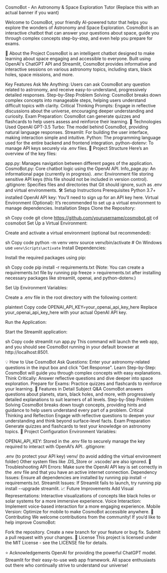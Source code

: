 CosmoBot - An Astronomy & Space Exploration Tutor
(Replace this with an actual banner if you want)

Welcome to CosmoBot, your friendly AI-powered tutor that helps you explore the wonders of Astronomy and Space Exploration. CosmoBot is an interactive chatbot that can answer your questions about space, guide you through complex concepts step-by-step, and even help you prepare for exams.

🌌 About the Project
CosmoBot is an intelligent chatbot designed to make learning about space engaging and accessible to everyone. Built using OpenAI's ChatGPT API and Streamlit, CosmoBot provides informative and interactive sessions on various astronomy topics, including stars, black holes, space missions, and more.

Key Features
Ask Me Anything: Users can ask CosmoBot any question related to astronomy, and receive easy-to-understand, progressively detailed responses.
Step-by-Step Problem Solving: CosmoBot breaks down complex concepts into manageable steps, helping users understand difficult topics with clarity.
Critical Thinking Prompts: Engage in reflective discussions about the universe, encouraging deeper understanding and curiosity.
Exam Preparation: CosmoBot can generate quizzes and flashcards to help users assess and reinforce their learning.
🚀 Technologies Used
OpenAI GPT-3.5 Turbo: The model behind CosmoBot, providing natural language responses.
Streamlit: For building the user interface, making interaction simple and intuitive.
Python: The programming language used for the entire backend and frontend integration.
python-dotenv: To manage API keys securely via .env files.
📂 Project Structure
Here’s an overview of the key files:

app.py: Manages navigation between different pages of the application.
CosmoBot.py: Core chatbot logic using the OpenAI API.
Info_page.py: An informational page (currently in progress).
.env: Environment file storing sensitive API keys (this file should not be included in version control).
.gitignore: Specifies files and directories that Git should ignore, such as .env and virtual environments.
🛠️ Setup Instructions
Prerequisites
Python 3.7+ installed
OpenAI API key: You’ll need to sign up for an API key here.
Virtual Environment (Optional): It’s recommended to set up a virtual environment to manage dependencies.
Installation Steps
Clone the Repository:

sh
Copy code
git clone https://github.com/yourusername/cosmobot.git
cd cosmobot
Set Up a Virtual Environment:

Create and activate a virtual environment (optional but recommended):

sh
Copy code
python -m venv venv
source venv/bin/activate  # On Windows use `venv\Scripts\activate`
Install Dependencies:

Install the required packages using pip:

sh
Copy code
pip install -r requirements.txt
(Note: You can create a requirements.txt file by running pip freeze > requirements.txt after installing necessary packages like streamlit, openai, and python-dotenv.)

Set Up Environment Variables:

Create a .env file in the root directory with the following content:

plaintext
Copy code
OPENAI_API_KEY=your_openai_api_key_here
Replace your_openai_api_key_here with your actual OpenAI API key.

Run the Application:

Start the Streamlit application:

sh
Copy code
streamlit run app.py
This command will launch the web app, and you should see CosmoBot running in your default browser at http://localhost:8501.

💡 How to Use CosmoBot
Ask Questions: Enter your astronomy-related questions in the input box and click "Get Response".
Learn Step-by-Step: CosmoBot will guide you through complex concepts with easy explanations.
Think Critically: Answer reflective questions and dive deeper into space exploration.
Prepare for Exams: Practice quizzes and flashcards to reinforce your learning.
🌌 Features in Detail
Subject Q&A
CosmoBot answers questions about planets, stars, black holes, and more, with progressively detailed explanations to suit learners of all levels.
Step-by-Step Problem Solving
CosmoBot breaks down tough concepts, providing hints and guidance to help users understand every part of a problem.
Critical Thinking and Reflection
Engage with reflective questions to deepen your understanding and think beyond surface-level facts.
Exam Preparation
Generate quizzes and flashcards to test your knowledge on astronomy topics.
🔧 Project Configuration
Environment Variables:

OPENAI_API_KEY: Stored in the .env file to securely manage the key required to interact with OpenAI’s API.
.gitignore:

.env (to protect your API key)
venv/ (to avoid adding the virtual environment folder)
Other system files like .DS_Store or .vscode/ are also ignored.
🐛 Troubleshooting
API Errors: Make sure the OpenAI API key is set correctly in the .env file and that you have an active internet connection.
Dependency Issues: Ensure all dependencies are installed by running pip install -r requirements.txt.
Streamlit Issues: If Streamlit fails to launch, try running pip install --upgrade streamlit.
📈 Future Improvements
Add Visual Representations: Interactive visualizations of concepts like black holes or solar systems for a more immersive experience.
Voice Interaction: Implement voice-based interaction for a more engaging experience.
Mobile Version: Optimize for mobile to make CosmoBot accessible anywhere.
🤝 Contributing
We welcome contributions from the community! If you’d like to help improve CosmoBot:

Fork the repository.
Create a new branch for your feature or bug fix.
Submit a pull request with your changes.
📝 License
This project is licensed under the MIT License - see the LICENSE file for details.

⭐ Acknowledgements
OpenAI for providing the powerful ChatGPT model.
Streamlit for their easy-to-use web app framework.
All space enthusiasts out there who continually strive to understand our universe!
